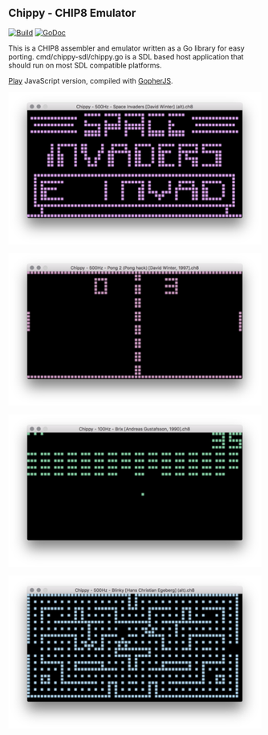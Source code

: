 ## Chippy - CHIP8 Emulator

[![Build](https://drone.io/github.com/andreas-jonsson/chip8/status.png)](https://drone.io/github.com/andreas-jonsson/chip8/latest)
[![GoDoc](https://img.shields.io/badge/godoc-reference-blue.svg)](https://godoc.org/github.com/andreas-jonsson/chip8/chip8)

This is a CHIP8 assembler and emulator written as a Go library for easy porting. cmd/chippy-sdl/chippy.go is a SDL based host application that should run on most SDL compatible platforms.

[Play](https://andreas-jonsson.github.io/chip8) JavaScript version, compiled with [GopherJS](https://www.gopherjs.org).

![invaders](https://github.com/andreas-jonsson/chip8/raw/master/doc/invaders.png "Space Invaders")

![pong](https://github.com/andreas-jonsson/chip8/raw/master/doc/pong.png "Pong")

![brix](https://github.com/andreas-jonsson/chip8/raw/master/doc/brix.png "Brix")

![blinky](https://github.com/andreas-jonsson/chip8/raw/master/doc/blinky.png "Blinky")
